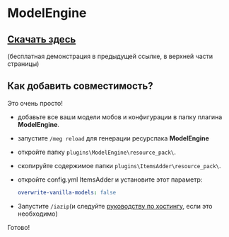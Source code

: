 # ModelEngine

## [Скачать здесь](https://www.spigotmc.org/resources/conxeptworks-model-engine%E2%80%94ultimate-entity-model-manager-1-14-1-17-1.79477/)

\(бесплатная демонстрация в предыдущей ссылке, в верхней части страницы\)

## Как добавить совместимость?

Это очень просто!

* добавьте все ваши модели мобов и конфигурации в папку плагина **ModelEngine**.
* запустите `/meg reload` для генерации ресурспака **ModelEngine**
* откройте папку `plugins\ModelEngine\resource_pack\`.
* скопируйте содержимое папки `plugins\ItemsAdder\resource_pack\`.
* откройте config.yml ItemsAdder и установите этот параметр:

  ```yaml
  overwrite-vanilla-models: false
  ```

* Запустите `/iazip`\(и следуйте [руководству по хостингу](../../plugin-usage/resourcepack-hosting/), если это необходимо\)

Готово!

